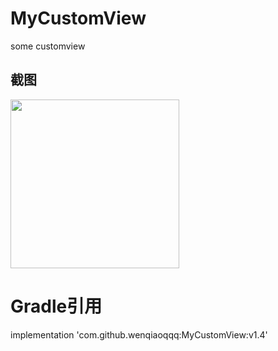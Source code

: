 # MyCustomView
some customview 

## 截图
<div> <img src='https://raw.githubusercontent.com/wenqiaoqqq/MyCustomView/tree/master/raw/view.gif' width='270px'/> </div>


# Gradle引用

implementation 'com.github.wenqiaoqqq:MyCustomView:v1.4'
